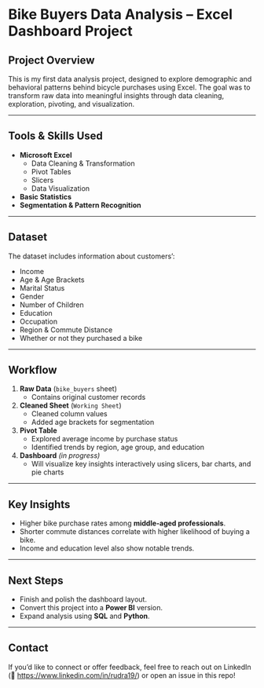 #  Bike Buyers Data Analysis – Excel Dashboard Project

##  Project Overview
This is my first data analysis project, designed to explore demographic and behavioral patterns behind bicycle purchases using Excel. The goal was to transform raw data into meaningful insights through data cleaning, exploration, pivoting, and visualization.

---

##  Tools & Skills Used
- **Microsoft Excel**
  - Data Cleaning & Transformation
  - Pivot Tables
  - Slicers
  - Data Visualization
- **Basic Statistics**
- **Segmentation & Pattern Recognition**

---

##  Dataset
The dataset includes information about customers’:
- Income
- Age & Age Brackets
- Marital Status
- Gender
- Number of Children
- Education
- Occupation
- Region & Commute Distance
- Whether or not they purchased a bike

---

##  Workflow

1. **Raw Data** (`bike_buyers` sheet)
   - Contains original customer records
2. **Cleaned Sheet** (`Working Sheet`)
   - Cleaned column values
   - Added age brackets for segmentation
3. **Pivot Table**
   - Explored average income by purchase status
   - Identified trends by region, age group, and education
4. **Dashboard** *(in progress)*
   - Will visualize key insights interactively using slicers, bar charts, and pie charts

---

##  Key Insights
- Higher bike purchase rates among **middle-aged professionals**.
- Shorter commute distances correlate with higher likelihood of buying a bike.
- Income and education level also show notable trends.

---

## Next Steps
- Finish and polish the dashboard layout.
- Convert this project into a **Power BI** version.
- Expand analysis using **SQL** and **Python**.

---

##  Contact
If you’d like to connect or offer feedback, feel free to reach out on LinkedIn (🔗 https://www.linkedin.com/in/rudra19/) or open an issue in this repo!


